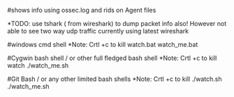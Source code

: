 #shows info using ossec.log and rids on Agent files

*TODO: use tshark ( from wireshark) to dump packet info also!
However not able to see two way udp traffic currently using latest wireshark

#windows cmd shell
*Note: Crtl +c to kill
watch.bat watch_me.bat 

#Cygwin bash shell / or other full fledged bash shell
*Note: Crtl +c to kill
watch ./watch_me.sh

#Git Bash / or any other limited bash shells 
*Note: Crtl +c to kill
./watch.sh  ./watch_me.sh
